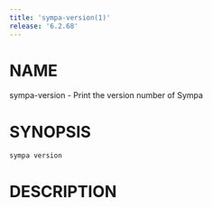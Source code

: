 ```yaml
---
title: 'sympa-version(1)'
release: '6.2.68'
---
```


# NAME

sympa-version - Print the version number of Sympa

# SYNOPSIS

`sympa version`

# DESCRIPTION
